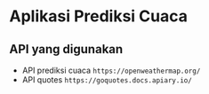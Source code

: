 # Aplikasi Prediksi Cuaca
## API yang digunakan
- API prediksi cuaca `https://openweathermap.org/`
- API quotes `https://goquotes.docs.apiary.io/`